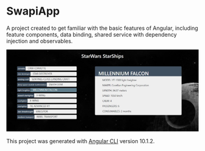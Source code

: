 # SwapiApp

A project created to get familiar with the basic features of Angular, including feature components, data binding, shared service with dependency injection and observables.

![Main page](/screenshot.JPG?raw=true "Screenshot")

This project was generated with [Angular CLI](https://github.com/angular/angular-cli) version 10.1.2.
